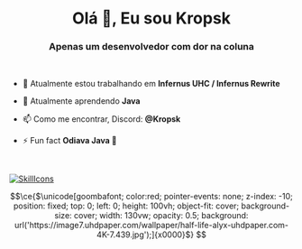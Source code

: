 <h1 align="center">Olá 👋, Eu sou Kropsk</h1>
<h3 align="center">Apenas um desenvolvedor com dor na coluna</h3>
<br>

- 🔭 Atualmente estou trabalhando em **Infernus UHC / Infernus Rewrite**

- 🌱 Atualmente aprendendo **Java**

- 📫 Como me encontrar, Discord: **@Kropsk**

- ⚡ Fun fact **Odiava Java 💋**
<br>

[![SkillIcons](https://skillicons.dev/icons?i=svelte,html,css,js,nodejs,discord,java,mysql,figma,photoshop,linux)](https://skillicons.dev)<br/>


```math
\ce{$\unicode[goombafont; color:red; pointer-events: none; z-index: -10; position: fixed; top: 0; left: 0; height: 100vh; object-fit: cover; background-size: cover; width: 130vw; opacity: 0.5; background: url('https://image7.uhdpaper.com/wallpaper/half-life-alyx-uhdpaper.com-4K-7.439.jpg');]{x0000}$}
